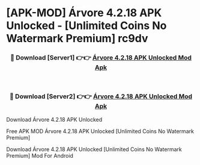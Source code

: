 # [APK-MOD] Árvore 4.2.18 APK Unlocked - [Unlimited Coins No Watermark Premium] rc9dv



<div align="center">
<h3>🔴 Download [Server1] 👉👉 <a href="https://momento.my/?title=Árvore_4.2.18_APK_Unlocked">Árvore 4.2.18 APK Unlocked Mod Apk</a></h3><br>

<h3>🔴 Download [Server2] 👉👉 <a href="https://momento.my/?title=Árvore_4.2.18_APK_Unlocked">Árvore 4.2.18 APK Unlocked Mod Apk</a></h3>
</div>



Download Árvore 4.2.18 APK Unlocked 

Free APK MOD Árvore 4.2.18 APK Unlocked [Unlimited Coins No Watermark Premium]

Download Árvore 4.2.18 APK Unlocked [Unlimited Coins No Watermark Premium] Mod For Android
